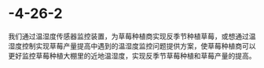 # -4-26-2
我们通过温湿度传感器监控装置，为草莓种植商实现反季节种植草莓，或想通过温湿度控制实现草莓产量提高中遇到的温湿度监控问题提供方案，使草莓种植商可以更好监控草莓种植大棚里的近地温湿度，实现反季节草莓种植和草莓产量的提高。
